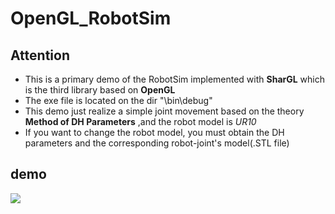 # OpenGL_RobotSim
## Attention
- This is a primary demo of the RobotSim implemented with **SharGL** which is the third library based on **OpenGL**
- The exe file is located on the dir "\bin\debug"
- This demo just realize a simple joint movement based on the theory **Method of DH Parameters** ,and the robot model is *UR10*
- If you want to change the robot model, you must obtain the DH parameters and the corresponding robot-joint's model(.STL file)
## demo
![](http://a2.qpic.cn/psb?/V13C8oPN47jUQC/bDgC7bRSIegpNjwNRvkYzoHKqlzXoGxGz0FVvkIe3*g!/b/dGwBAAAAAAAA&bo=OwOAAgAAAAADB5g!&rf=viewer_4)
